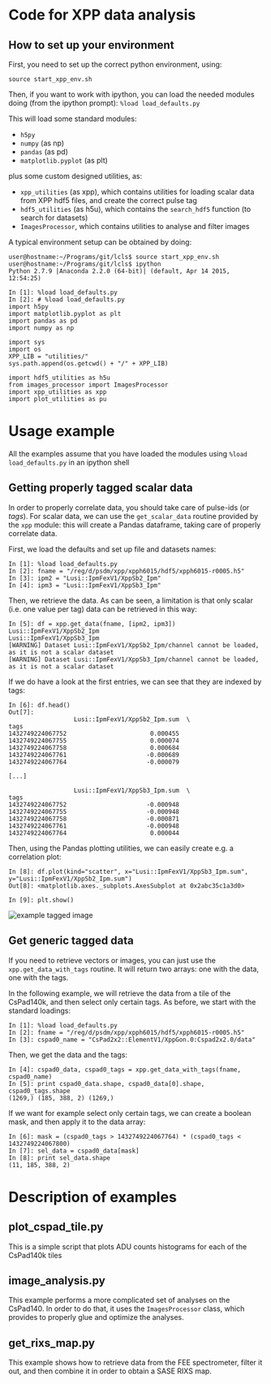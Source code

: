 # Code for XPP data analysis

## How to set up your environment

First, you need to set up the correct python environment, using:

```
source start_xpp_env.sh
```

Then, if you want to work with ipython, you can load the needed modules doing (from the ipython prompt): `%load load_defaults.py`

This will load some standard modules:

* `h5py`
* `numpy` (as np)
* `pandas` (as pd)
* `matplotlib.pyplot` (as plt)

plus some custom designed utilities, as:

* `xpp_utilities` (as xpp), which contains utilities for loading scalar data from XPP hdf5 files, and create the correct pulse tag
* `hdf5_utilities` (as h5u), which contains the `search_hdf5` function (to search for datasets)
* `ImagesProcessor`, which contains utilities to analyse and filter images

A typical environment setup can be obtained by doing:

```
user@hostname:~/Programs/git/lcls$ source start_xpp_env.sh
user@hostname:~/Programs/git/lcls$ ipython
Python 2.7.9 |Anaconda 2.2.0 (64-bit)| (default, Apr 14 2015, 12:54:25) 

In [1]: %load load_defaults.py
In [2]: # %load load_defaults.py
import h5py
import matplotlib.pyplot as plt
import pandas as pd
import numpy as np

import sys
import os
XPP_LIB = "utilities/"
sys.path.append(os.getcwd() + "/" + XPP_LIB)

import hdf5_utilities as h5u
from images_processor import ImagesProcessor
import xpp_utilities as xpp
import plot_utilities as pu

```


# Usage example

All the examples assume that you have loaded the modules using `%load load_defaults.py` in an ipython shell

## Getting properly tagged scalar data

In order to properly correlate data, you should take care of pulse-ids (or _tags_). For scalar data, we can use the `get_scalar_data` routine provided by the `xpp` module: this will create a Pandas dataframe, taking care of properly correlate data. 

First, we load the defaults and set up file and datasets names:
```
In [1]: %load load_defaults.py
In [2]: fname = "/reg/d/psdm/xpp/xpph6015/hdf5/xpph6015-r0005.h5"
In [3]: ipm2 = "Lusi::IpmFexV1/XppSb2_Ipm"
In [4]: ipm3 = "Lusi::IpmFexV1/XppSb3_Ipm"
```

Then, we retrieve the data. As can be seen, a limitation is that only scalar (i.e. one value per tag) data can be retrieved in this way:
```
In [5]: df = xpp.get_data(fname, [ipm2, ipm3])
Lusi::IpmFexV1/XppSb2_Ipm
Lusi::IpmFexV1/XppSb3_Ipm
[WARNING] Dataset Lusi::IpmFexV1/XppSb2_Ipm/channel cannot be loaded, as it is not a scalar dataset
[WARNING] Dataset Lusi::IpmFexV1/XppSb3_Ipm/channel cannot be loaded, as it is not a scalar dataset
```

If we do have a look at the first entries, we can see that they are indexed by tags:

```
In [6]: df.head()
Out[7]: 
                  Lusi::IpmFexV1/XppSb2_Ipm.sum  \
tags                                              
1432749224067752                       0.000455   
1432749224067755                       0.000074   
1432749224067758                       0.000684   
1432749224067761                      -0.000689   
1432749224067764                      -0.000079   

[...]

                  Lusi::IpmFexV1/XppSb3_Ipm.sum  \
tags                                              
1432749224067752                      -0.000948   
1432749224067755                      -0.000948   
1432749224067758                      -0.000871   
1432749224067761                      -0.000948   
1432749224067764                       0.000044   
```

Then, using the Pandas plotting utilities, we can easily create e.g. a correlation plot:
```
In [8]: df.plot(kind="scatter", x="Lusi::IpmFexV1/XppSb3_Ipm.sum", y="Lusi::IpmFexV1/XppSb2_Ipm.sum")
Out[8]: <matplotlib.axes._subplots.AxesSubplot at 0x2abc35c1a3d0>

In [9]: plt.show()
```
![example tagged image](https://cloud.githubusercontent.com/assets/4245111/7851213/e4a12d2a-04a0-11e5-8aa4-67c927a17257.png)

## Get generic tagged data

If you need to retrieve vectors or images, you can just use the `xpp.get_data_with_tags` routine. It will return two arrays: one with the data, one with the tags.

In the following example, we will retrieve the data from a tile of the CsPad140k, and then select only certain tags. As before, we start with the standard loadings:

```
In [1]: %load load_defaults.py
In [2]: fname = "/reg/d/psdm/xpp/xpph6015/hdf5/xpph6015-r0005.h5"
In [3]: cspad0_name = "CsPad2x2::ElementV1/XppGon.0:Cspad2x2.0/data"
```

Then, we get the data and the tags:

```
In [4]: cspad0_data, cspad0_tags = xpp.get_data_with_tags(fname, cspad0_name)
In [5]: print cspad0_data.shape, cspad0_data[0].shape, cspad0_tags.shape
(1269,) (185, 388, 2) (1269,)
```

If we want for example select only certain tags, we can create a boolean mask, and then apply it to the data array:

```
In [6]: mask = (cspad0_tags > 1432749224067764) * (cspad0_tags < 1432749224067800)
In [7]: sel_data = cspad0_data[mask]
In [8]: print sel_data.shape
(11, 185, 388, 2)
```

# Description of examples

## plot_cspad_tile.py

This is a simple script that plots ADU counts histograms for each of the CsPad140k tiles

## image_analysis.py

This example performs a more complicated set of analyses on the CsPad140. In order to do that, it uses the `ImagesProcessor` class, which provides to properly glue and optimize the analyses. 

## get_rixs_map.py

This example shows how to retrieve data from the FEE spectrometer, filter it out, and then combine it in order to obtain a SASE RIXS map.

